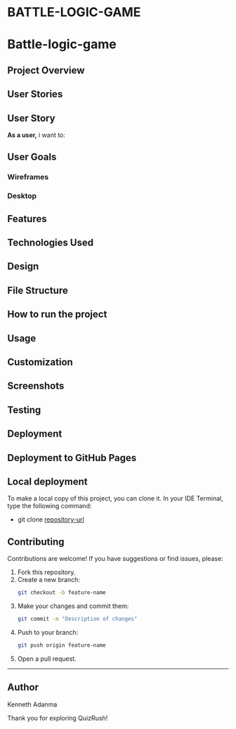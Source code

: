 # BATTLE-LOGIC-GAME

# Battle-logic-game 





## Project Overview





## User Stories

## User Story

**As a user,** i want to:





## User Goals



### Wireframes 

### Desktop


## Features

## Technologies Used




## Design


## File Structure


## How to run the project




## Usage



## Customization



## Screenshots



## Testing 


## Deployment

## Deployment to GitHub Pages




## Local deployment 

To make a local copy of this project, you can clone it. In your IDE Terminal, type the following command:

   - git clone [repository-url](https://github.com/kenneth2-3/battle-logic-game)

## Contributing

Contributions are welcome! If you have suggestions or find issues, please:

1. Fork this repository.
2. Create a new branch:
   ```bash
   git checkout -b feature-name
   ```
3. Make your changes and commit them:
   ```bash
   git commit -m "Description of changes"
   ```
4. Push to your branch:
   ```bash
   git push origin feature-name
   ```
5. Open a pull request.

---

## Author

Kenneth Adanma

Thank you for exploring QuizRush!